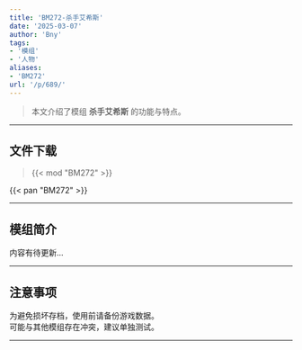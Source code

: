 ```yaml
---
title: 'BM272-杀手艾希斯'
date: '2025-03-07'
author: 'Bny'
tags:
- '模组'
- '人物'
aliases:
- 'BM272'
url: '/p/689/'
---
```


> 本文介绍了模组 **杀手艾希斯** 的功能与特点。

---

## 文件下载  

> {{< mod "BM272" >}}  

{{< pan "BM272" >}}  

---

## 模组简介

>  
内容有待更新...  

---

## 注意事项

>  
为避免损坏存档，使用前请备份游戏数据。  
可能与其他模组存在冲突，建议单独测试。  

---


